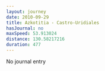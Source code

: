 ```yaml
---
layout: journey
date: 2010-09-29
title: Azkotitia - Castro-Uridiales
hasJournal: no
maxSpeed: 53.913024
distance: 130.58217216
duration: 477
---
```

No journal entry